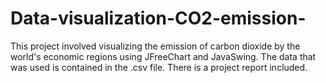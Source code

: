 # Data-visualization-CO2-emission-
This project involved visualizing the emission of carbon dioxide by the world's economic regions using JFreeChart and JavaSwing. 
The data that was used is contained in the .csv file. There is a project report included.
